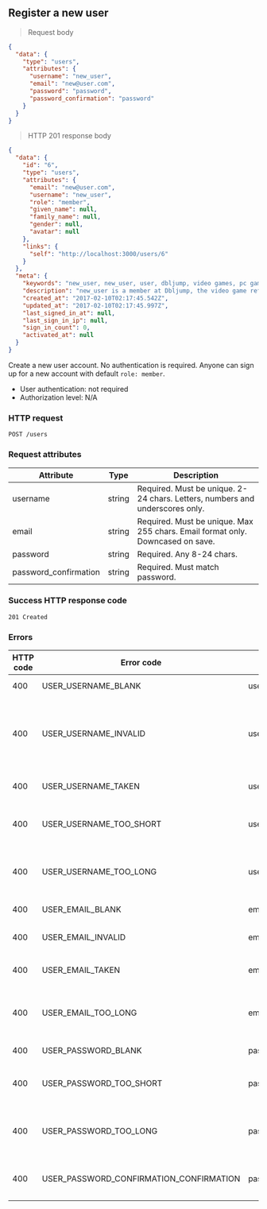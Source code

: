## Register a new user

> Request body

```JSON
{
  "data": {
    "type": "users",
    "attributes": {
      "username": "new_user",
      "email": "new@user.com",
      "password": "password",
      "password_confirmation": "password"
    }
  }
}
```

> HTTP 201 response body

```JSON
{
  "data": {
    "id": "6",
    "type": "users",
    "attributes": {
      "email": "new@user.com",
      "username": "new_user",
      "role": "member",
      "given_name": null,
      "family_name": null,
      "gender": null,
      "avatar": null
    },
    "links": {
      "self": "http://localhost:3000/users/6"
    }
  },
  "meta": {
    "keywords": "new_user, new_user, user, dbljump, video games, pc games, gaming",
    "description": "new_user is a member at Dbljump, the video game reference.",
    "created_at": "2017-02-10T02:17:45.542Z",
    "updated_at": "2017-02-10T02:17:45.997Z",
    "last_signed_in_at": null,
    "last_sign_in_ip": null,
    "sign_in_count": 0,
    "activated_at": null
  }
}
```

Create a new user account. No authentication is required. Anyone can sign up for a new account with default `role: member`.

* User authentication: not required
* Authorization level: N/A

### HTTP request

`POST /users`

### Request attributes

Attribute | Type | Description
--------- | ---- | -----------
username | string | Required. Must be unique. 2-24 chars. Letters, numbers and underscores only.
email | string | Required. Must be unique. Max 255 chars. Email format only. Downcased on save.
password | string | Required. Any 8-24 chars.
password_confirmation | string | Required. Must match password.

### Success HTTP response code

`201 Created`

### Errors

HTTP code | Error code | Pointer | Title
--------- | ---------- | ------- | -----
400 | USER_USERNAME_BLANK | username | Username is required.
400 | USER_USERNAME_INVALID | username | Username can only contain letters, numbers, and underscores.
400 | USER_USERNAME_TAKEN | username | Username has already been taken.
400 | USER_USERNAME_TOO_SHORT | username | Username cannot be less than 2 characters.
400 | USER_USERNAME_TOO_LONG | username | Username cannot be more than 24 characters.
400 | USER_EMAIL_BLANK | email | Email is required.
400 | USER_EMAIL_INVALID | email | Email must be a valid address.
400 | USER_EMAIL_TAKEN | email | Email has already been taken.
400 | USER_EMAIL_TOO_LONG | email | Username cannot be more than 255 characters.
400 | USER_PASSWORD_BLANK | password | Password is required.
400 | USER_PASSWORD_TOO_SHORT | password | Password cannot be less than 8 characters.
400 | USER_PASSWORD_TOO_LONG | password | Password cannot be more than 24 characters.
400 | USER_PASSWORD_CONFIRMATION_CONFIRMATION | password_confirmation | Password and confirmation must match.
